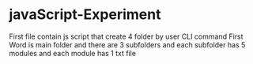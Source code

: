 # javaScript-Experiment
First file contain js script that create 4 folder by user CLI command 
First Word is main folder and there are 3 subfolders and each subfolder has 5 modules and each module has 1 txt file
